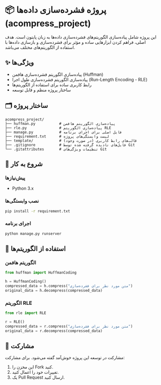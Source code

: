 # 📦 پروژه فشرده‌سازی داده‌ها (acompress_project)

این پروژه شامل پیاده‌سازی الگوریتم‌های فشرده‌سازی داده‌ها به زبان پایتون است. هدف اصلی، فراهم کردن ابزارهایی ساده و مؤثر برای فشرده‌سازی و بازسازی داده‌ها با استفاده از الگوریتم‌های مختلف می‌باشد.

## ✨ ویژگی‌ها

- پیاده‌سازی الگوریتم فشرده‌سازی هافمن (Huffman)
- پیاده‌سازی الگوریتم فشرده‌سازی طول اجرا (Run-Length Encoding - RLE)
- رابط کاربری ساده برای استفاده از الگوریتم‌ها
- ساختار پروژه منظم و قابل توسعه

## 🗂️ ساختار پروژه

```
acompress_project/
├── huffman.py           # پیاده‌سازی الگوریتم هافمن
├── rle.py               # پیاده‌سازی الگوریتم RLE
├── manage.py            # فایل اصلی برای اجرای برنامه
├── requirement.txt      # لیست وابستگی‌های پروژه
├── template/            # قالب‌های رابط کاربری (در صورت وجود)
├── .gitignore           # فایل‌های نادیده گرفته شده توسط Git
└── .gitattributes       # تنظیمات ویژگی‌های Git
```

## 🚀 شروع به کار

### پیش‌نیازها

- Python 3.x

### نصب وابستگی‌ها

```bash
pip install -r requirement.txt
```

### اجرای برنامه

```bash
python manage.py runserver
```

## 🧪 استفاده از الگوریتم‌ها

### الگوریتم هافمن

```python
from huffman import HuffmanCoding

h = HuffmanCoding()
compressed_data = h.compress("متن مورد نظر برای فشرده‌سازی")
original_data = h.decompress(compressed_data)
```

### الگوریتم RLE

```python
from rle import RLE

r = RLE()
compressed_data = r.compress("متن مورد نظر برای فشرده‌سازی")
original_data = r.decompress(compressed_data)
```

## 🤝 مشارکت

مشارکت در توسعه این پروژه خوش‌آمد گفته می‌شود. برای مشارکت:

1. این مخزن را Fork کنید.
2. تغییرات خود را اعمال کنید.
3. یک Pull Request ارسال کنید.

